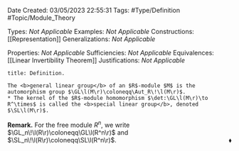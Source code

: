<div class="topSpace"></div>

Date Created: 03/05/2023 22:55:31
Tags: #Type/Definition #Topic/Module_Theory

Types: <i>Not Applicable</i>
Examples: <i>Not Applicable</i>
Constructions: [[Representation]]
Generalizations: <i>Not Applicable</i>

Properties: <i>Not Applicable</i>
Sufficiencies: <i>Not Applicable</i>
Equivalences: [[Linear Invertibility Theorem]]
Justifications: <i>Not Applicable</i>

``` ad-Definition
title: Definition.

The <b>general linear group</b> of an $R$-module $M$ is the automorphism group $\GL\l(M\r)\coloneqq\Aut_R\!\l(M\r)$.
* The kernel of the $R$-module homomorphism $\det:\GL\l(M\r)\to R^\times$ is called the <b>special linear group</b>, denoted $\SL\l(M\r)$.

```

<b>Remark.</b> For the free module $R^n$, we write $\GL_n\!\l(R\r)\coloneqq\GL\l(R^n\r)$ and $\SL_n\!\l(R\r)\coloneqq\SL\l(R^n\r)$.<span style="float:right;">$\blacklozenge$</span>
